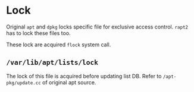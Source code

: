 # Lock

Original `apt` and `dpkg` locks specific file for exclusive access control. `rapt2` has to lock these files too.

These lock are acquired `flock` system call.

## `/var/lib/apt/lists/lock`

The lock of this file is acquired before updating list DB. Refer to `/apt-pkg/update.cc` of original apt source.
